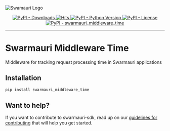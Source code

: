 ![Swamauri Logo](https://res.cloudinary.com/dbjmpekvl/image/upload/v1730099724/Swarmauri-logo-lockup-2048x757_hww01w.png)

<p align="center">
    <a href="https://pypi.org/project/swarmauri_middleware_time/">
        <img src="https://img.shields.io/pypi/dm/swarmauri_middleware_time" alt="PyPI - Downloads"/>
    </a>
    <a href="https://hits.sh/github.com/swarmauri/swarmauri-sdk/tree/master/pkgs/standards/swarmauri_middleware_time/">
        <img alt="Hits" src="https://hits.sh/github.com/swarmauri/swarmauri-sdk/tree/master/pkgs/standards/swarmauri_middleware_time.svg"/>
    </a>
    <a href="https://pypi.org/project/swarmauri_middleware_time/">
        <img src="https://img.shields.io/pypi/pyversions/swarmauri_middleware_time" alt="PyPI - Python Version"/>
    </a>
    <a href="https://pypi.org/project/swarmauri_middleware_time/">
        <img src="https://img.shields.io/pypi/l/swarmauri_middleware_time" alt="PyPI - License"/>
    </a>
    <a href="https://pypi.org/project/swarmauri_middleware_time/">
        <img src="https://img.shields.io/pypi/v/swarmauri_middleware_time?label=swarmauri_middleware_time&color=green" alt="PyPI - swarmauri_middleware_time"/>
    </a>
</p>

---

# Swarmauri Middleware Time

Middleware for tracking request processing time in Swarmauri applications

## Installation

```bash
pip install swarmauri_middleware_time
```

## Want to help?

If you want to contribute to swarmauri-sdk, read up on our [guidelines for contributing](https://github.com/swarmauri/swarmauri-sdk/blob/master/contributing.md) that will help you get started.

